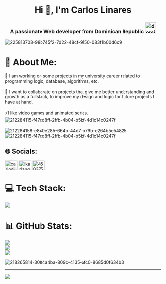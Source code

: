 <h1 align="center">Hi 👋, I'm Carlos Linares</h1>
<h3 align="center">A passionate Web developer from Dominican Republic <img width="35" height="35" src="https://img.icons8.com/emoji/48/dominican-republic-emoji.png" alt="dominican-republic-emoji"/></h3> 

![225813708-98b745f2-7d22-48cf-9150-083f1b00d6c9](https://github.com/KarlangaXZ/KarlangaXZ/assets/81537142/f5dfb3bb-e422-4b7f-aa6a-5057e12e8813)

# 💫 About Me:
🔭 I am working on some projects in my university career related to programming logic, database, algorithms, etc.<br><br>👯 I want to collaborate on projects that give me better understanding and growth as a fullstack, to improve my design and logic for future projects I have at hand.<br><br>⚡I like video games and animated series.<br>
![212284115-f47cd8ff-2ffb-4b04-b5bf-4d1c14c0247f](https://github.com/KarlangaXZ/KarlangaXZ/assets/81537142/02b6f360-8a36-4f24-acd2-2ae0245a5afa) <br><br>
![212284158-e840e285-664b-44d7-b79b-e264b5e54825](https://github.com/KarlangaXZ/KarlangaXZ/assets/81537142/ac00ee27-59b0-448e-9a38-10d71c640ed5)
![212284115-f47cd8ff-2ffb-4b04-b5bf-4d1c14c0247f](https://github.com/KarlangaXZ/KarlangaXZ/assets/81537142/0d04cda3-d659-4981-9b35-6d5c48be6143)

## 🌐 Socials:
<p align="left">
<a href="https://linkedin.com/in/carlosjlinares"  target="_blank"><img align="center" src="https://raw.githubusercontent.com/rahuldkjain/github-profile-readme-generator/master/src/images/icons/Social/linked-in-alt.svg" alt="carlosjlinares" height="30" width="40" /></a>
<a href="https://instagram.com/ikarlangaxz"  target="_blank"><img align="center" src="https://raw.githubusercontent.com/rahuldkjain/github-profile-readme-generator/master/src/images/icons/Social/instagram.svg" alt="ikarlangaxz" height="30" width="40" /></a>
<a href="https://discord.gg/450375779977658369"  target="_blank"><img align="center" src="https://raw.githubusercontent.com/rahuldkjain/github-profile-readme-generator/master/src/images/icons/Social/discord.svg" alt="450375779977658369" height="30" width="40" /></a>
</p>

# 💻 Tech Stack:
<p align="left">
  <a href="https://skillicons.dev">
    <img src="https://skillicons.dev/icons?i=html,css,js,ts,cs,bootstrap,git,angular,figma,vscode,visualstudio" />
  </a>
</p>

# 📊 GitHub Stats:
![](https://github-readme-stats.vercel.app/api/top-langs/?username=Karlangaxz&theme=blue-green&hide_border=false&include_all_commits=true&count_private=true&layout=compact) <br>
![](https://github-readme-stats.vercel.app/api?username=Karlangaxz&theme=blue-green&hide_border=false&include_all_commits=true&count_private=true) <br>
![](https://github-readme-streak-stats.herokuapp.com/?user=Karlangaxz&theme=blue-green&hide_border=false)<br/>


![218265814-3084a4ba-809c-4135-afc0-8685d0f634b3](https://github.com/KarlangaXZ/KarlangaXZ/assets/81537142/4ed92bc7-9ff1-4f99-8cc0-b92927323f15)


---
[![](https://visitcount.itsvg.in/api?id=Karlangaxz&icon=5&color=0)](https://visitcount.itsvg.in)

<!-- Proudly created with GPRM ( https://gprm.itsvg.in ) -->
